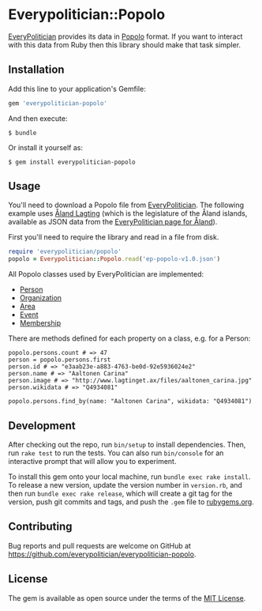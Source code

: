 # Everypolitician::Popolo

[EveryPolitician](http://everypolitician.org) provides its data in [Popolo](http://www.popoloproject.com/) format. If you want to interact with this data from Ruby then this library should make that task simpler.

## Installation

Add this line to your application's Gemfile:

```ruby
gem 'everypolitician-popolo'
```

And then execute:

    $ bundle

Or install it yourself as:

    $ gem install everypolitician-popolo

## Usage

You'll need to download a Popolo file from [EveryPolitician](http://everypolitician.org/). The following example uses [Åland Lagting](https://github.com/everypolitician/everypolitician-data/raw/master/data/Aland/Lagting/ep-popolo-v1.0.json) (which is the legislature of the Åland islands,
available as JSON data from the
[EveryPolitician page for Åland](http://everypolitician.org/aland/)).

First you'll need to require the library and read in a file from disk.

```ruby
require 'everypolitician/popolo'
popolo = Everypolitician::Popolo.read('ep-popolo-v1.0.json')
```

All Popolo classes used by EveryPolitician are implemented:

* [Person](http://www.popoloproject.com/specs/person.html)
* [Organization](http://www.popoloproject.com/specs/organization.html)
* [Area](http://www.popoloproject.com/specs/area.html)
* [Event](http://www.popoloproject.com/specs/event.html)
* [Membership](http://www.popoloproject.com/specs/membership.html)

There are methods defined for each property on a class, e.g. for a Person:

```
popolo.persons.count # => 47
person = popolo.persons.first
person.id # => "e3aab23e-a883-4763-be0d-92e5936024e2"
person.name # => "Aaltonen Carina"
person.image # => "http://www.lagtinget.ax/files/aaltonen_carina.jpg"
person.wikidata # => "Q4934081"

popolo.persons.find_by(name: "Aaltonen Carina", wikidata: "Q4934081")
```

## Development

After checking out the repo, run `bin/setup` to install dependencies. Then, run `rake test` to run the tests. You can also run `bin/console` for an interactive prompt that will allow you to experiment.

To install this gem onto your local machine, run `bundle exec rake install`. To release a new version, update the version number in `version.rb`, and then run `bundle exec rake release`, which will create a git tag for the version, push git commits and tags, and push the `.gem` file to [rubygems.org](https://rubygems.org).

## Contributing

Bug reports and pull requests are welcome on GitHub at https://github.com/everypolitician/everypolitician-popolo.


## License

The gem is available as open source under the terms of the [MIT License](http://opensource.org/licenses/MIT).
